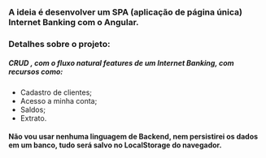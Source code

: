 ### A ideia é desenvolver um SPA (aplicação de página única) Internet Banking com o Angular.

### **Detalhes sobre o projeto:**

##### CRUD , com o fluxo natural features de um Internet Banking, com recursos como:
- Cadastro de clientes;
- Acesso a minha conta;
- Saldos;
- Extrato.

#### Não vou usar nenhuma linguagem de Backend, nem persistirei os dados em um banco, tudo será salvo no LocalStorage do navegador.
